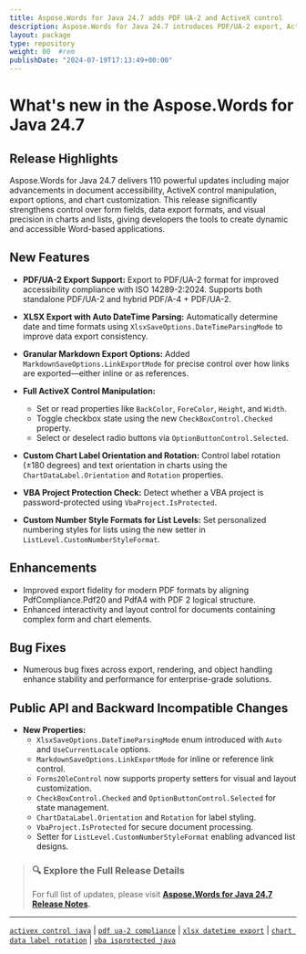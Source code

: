```yaml
---
title: Aspose.Words for Java 24.7 adds PDF UA-2 and ActiveX control
description: Aspose.Words for Java 24.7 introduces PDF/UA-2 export, ActiveX property editing, enhanced XLSX/Markdown export, and chart label rotation features.
layout: package
type: repository
weight: 00	#rem
publishDate: "2024-07-19T17:13:49+00:00"
---
```


# What's new in the Aspose.Words for Java 24.7

## Release Highlights

Aspose.Words for Java 24.7 delivers 110 powerful updates including major advancements in document accessibility, ActiveX control manipulation, export options, and chart customization. This release significantly strengthens control over form fields, data export formats, and visual precision in charts and lists, giving developers the tools to create dynamic and accessible Word-based applications.

## New Features

- **PDF/UA-2 Export Support:**
  Export to PDF/UA-2 format for improved accessibility compliance with ISO 14289-2:2024. Supports both standalone PDF/UA-2 and hybrid PDF/A-4 + PDF/UA-2.

- **XLSX Export with Auto DateTime Parsing:**
  Automatically determine date and time formats using `XlsxSaveOptions.DateTimeParsingMode` to improve data export consistency.

- **Granular Markdown Export Options:**
  Added `MarkdownSaveOptions.LinkExportMode` for precise control over how links are exported—either inline or as references.

- **Full ActiveX Control Manipulation:**
  - Set or read properties like `BackColor`, `ForeColor`, `Height`, and `Width`.
  - Toggle checkbox state using the new `CheckBoxControl.Checked` property.
  - Select or deselect radio buttons via `OptionButtonControl.Selected`.

- **Custom Chart Label Orientation and Rotation:**
  Control label rotation (±180 degrees) and text orientation in charts using the `ChartDataLabel.Orientation` and `Rotation` properties.

- **VBA Project Protection Check:**
  Detect whether a VBA project is password-protected using `VbaProject.IsProtected`.

- **Custom Number Style Formats for List Levels:**
  Set personalized numbering styles for lists using the new setter in `ListLevel.CustomNumberStyleFormat`.

## Enhancements

- Improved export fidelity for modern PDF formats by aligning PdfCompliance.Pdf20 and PdfA4 with PDF 2 logical structure.
- Enhanced interactivity and layout control for documents containing complex form and chart elements.

## Bug Fixes

- Numerous bug fixes across export, rendering, and object handling enhance stability and performance for enterprise-grade solutions.

## Public API and Backward Incompatible Changes

- **New Properties:**
  - `XlsxSaveOptions.DateTimeParsingMode` enum introduced with `Auto` and `UseCurrentLocale` options.
  - `MarkdownSaveOptions.LinkExportMode` for inline or reference link control.
  - `Forms2OleControl` now supports property setters for visual and layout customization.
  - `CheckBoxControl.Checked` and `OptionButtonControl.Selected` for state management.
  - `ChartDataLabel.Orientation` and `Rotation` for label styling.
  - `VbaProject.IsProtected` for secure document processing.
  - Setter for `ListLevel.CustomNumberStyleFormat` enabling advanced list designs.

> ### 🔍 Explore the Full Release Details
>
> For full list of updates, please visit **[Aspose.Words for Java 24.7 Release Notes](https://releases.aspose.com/words/java/release-notes/2024/aspose-words-for-java-24-7-release-notes/).**

---

[`activex control java`](https://search.aspose.com/q/activex-control-java.html) | [`pdf ua-2 compliance`](https://search.aspose.com/q/pdf-ua-2-compliance.html) | [`xlsx datetime export`](https://search.aspose.com/q/xlsx-datetime-export.html) | [`chart data label rotation`](https://search.aspose.com/q/chart-data-label-rotation.html) | [`vba isprotected java`](https://search.aspose.com/q/vba-isprotected-java.html)
